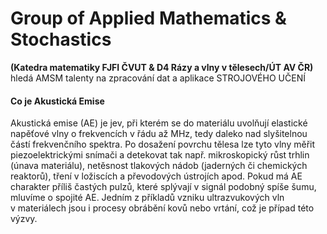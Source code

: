 # Group of Applied Mathematics &amp; Stochastics
**(Katedra matematiky FJFI ČVUT &amp; D4 Rázy a vlny v tělesech/ÚT AV ČR)** \
hledá AMSM talenty na zpracování dat a aplikace STROJOVÉHO UČENÍ



#### Co je Akustická Emise
Akustická emise (AE) je jev, při kterém se do materiálu uvolňují elastické napěťové vlny o frekvencích v řádu až MHz, tedy daleko nad slyšitelnou částí frekvenčního spektra. Po dosažení povrchu tělesa lze tyto vlny měřit piezoelektrickými snímači a detekovat tak např. mikroskopický růst trhlin (únava materiálu), netěsnost tlakových nádob (jaderných či chemických reaktorů), tření v ložiscích a převodových ústrojích apod. Pokud má AE charakter příliš častých pulzů, které splývají v signál podobný spíše šumu, mluvíme o spojité AE. Jedním z příkladů vzniku ultrazvukových vln v materiálech jsou i procesy obrábění kovů nebo vrtání, což je případ této výzvy.

